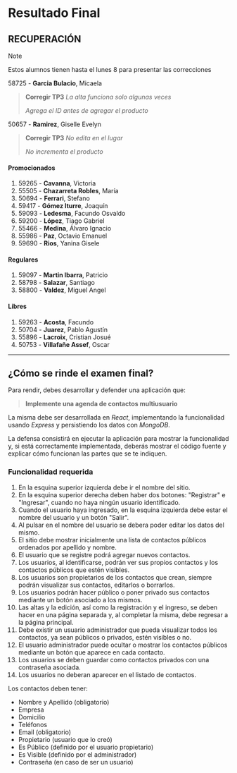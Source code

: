 # Resultado Final

## RECUPERACIÓN
> [!NOTE]
> Estos alumnos tienen hasta el lunes 8 para presentar las correcciones
>
58725 - **Garcia Bulacio**, Micaela             
> **Corregir TP3**
> *La alta funciona solo algunas veces*
>
> *Agrega el ID antes de agregar el producto*
>

50657 - **Ramirez**, Giselle Evelyn             
> **Corregir TP3**
> *No edita en el lugar*
>
> *No incrementa el producto*
>


#### Promocionados
1. 59265 - **Cavanna**, Victoria                   
1. 55505 - **Chazarreta Robles**, María            
1. 50694 - **Ferrari**, Stefano                    
1. 59417 - **Gómez Iturre**, Joaquín               
1. 59093 - **Ledesma**, Facundo Osvaldo            
1. 59200 - **López**, Tiago Gabriel                
1. 55466 - **Medina**, Álvaro Ignacio              
1. 55986 - **Paz**, Octavio Emanuel                
1. 59690 - **Rios**, Yanina Gisele                 

#### Regulares
1. 59097 - **Martin Ibarra**, Patricio             
1. 58798 - **Salazar**, Santiago                   
1. 58800 - **Valdez**, Miguel Angel                

#### Libres
1. 59263 - **Acosta**, Facundo                     
1. 50704 - **Juarez**, Pablo Agustín               
1. 55896 - **Lacroix**, Cristian Josué             
1. 50753 - **Villafañe Assef**, Oscar              
---
## ¿Cómo se rinde el examen final?

Para rendir, debes desarrollar y defender una aplicación que:

> **Implemente una agenda de contactos multiusuario**

La misma debe ser desarrollada en *React*, implementando la funcionalidad usando *Express* y persistiendo los datos con *MongoDB*.

La defensa consistirá en ejecutar la aplicación para mostrar la funcionalidad y, si está correctamente implementada, deberás mostrar el código fuente y explicar cómo funcionan las partes que se te indiquen.

### Funcionalidad requerida
1. En la esquina superior izquierda debe ir el nombre del sitio.
2. En la esquina superior derecha deben haber dos botones: "Registrar" e "Ingresar", cuando no haya ningún usuario identificado.
3. Cuando el usuario haya ingresado, en la esquina izquierda debe estar el nombre del usuario y un botón "Salir".
4. Al pulsar en el nombre del usuario se debera poder editar los datos del mismo.
5. El sitio debe mostrar inicialmente una lista de contactos públicos ordenados por apellido y nombre.
6. El usuario que se registre podrá agregar nuevos contactos.
7. Los usuarios, al identificarse, podrán ver sus propios contactos y los contactos públicos que estén visibles.
8. Los usuarios son propietarios de los contactos que crean, siempre podrán visualizar sus contactos, editarlos o borrarlos. 
9. Los usuarios podrán hacer público o poner privado sus contactos mediante un botón asociado a los mismos.
10. Las altas y la edición, así como la registración y el ingreso, se deben hacer en una página separada y, al completar la misma, debe regresar a la página principal.
11. Debe existir un usuario administrador que pueda visualizar todos los contactos, ya sean públicos o privados, estén visibles o no.
12. El usuario administrador puede ocultar o mostrar los contactos públicos mediante un botón que aparece en cada contacto.
13. Los usuarios se deben guardar como contactos privados con una contraseña asociada. 
14. Los usuarios no deberan aparecer en el listado de contactos.

Los contactos deben tener:
- Nombre y Apellido (obligatorio)
- Empresa     
- Domicilio   
- Teléfonos 
- Email       (obligatorio)
- Propietario (usuario que lo creó)
- Es Público  (definido por el usuario propietario)
- Es Visible  (definido por el administrador)
- Contraseña  (en caso de ser un usuario)